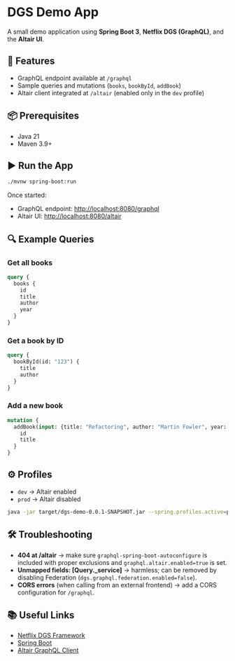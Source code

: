 # DGS Demo App

A small demo application using **Spring Boot 3**, **Netflix DGS (GraphQL)**, and the **Altair UI**.

## 🚀 Features
- GraphQL endpoint available at `/graphql`
- Sample queries and mutations (`books`, `bookById`, `addBook`)
- Altair client integrated at `/altair` (enabled only in the `dev` profile)

## 📦 Prerequisites
- Java 21
- Maven 3.9+

## ▶️ Run the App
```bash
./mvnw spring-boot:run
```

Once started:
- GraphQL endpoint: [http://localhost:8080/graphql](http://localhost:8080/graphql)
- Altair UI: [http://localhost:8080/altair](http://localhost:8080/altair)

## 🔍 Example Queries

### Get all books
```graphql
query {
  books {
    id
    title
    author
    year
  }
}
```

### Get a book by ID
```graphql
query {
  bookById(id: "123") {
    title
    author
  }
}
```

### Add a new book
```graphql
mutation {
  addBook(input: {title: "Refactoring", author: "Martin Fowler", year: 1999}) {
    id
    title
  }
}
```

## ⚙️ Profiles
- `dev` → Altair enabled
- `prod` → Altair disabled

```bash
java -jar target/dgs-demo-0.0.1-SNAPSHOT.jar --spring.profiles.active=prod
```

## 🛠️ Troubleshooting
- **404 at /altair** → make sure `graphql-spring-boot-autoconfigure` is included with proper exclusions and `graphql.altair.enabled=true` is set.
- **Unmapped fields: [Query._service]** → harmless; can be removed by disabling Federation (`dgs.graphql.federation.enabled=false`).
- **CORS errors** (when calling from an external frontend) → add a CORS configuration for `/graphql`.

## 📚 Useful Links
- [Netflix DGS Framework](https://netflix.github.io/dgs/)
- [Spring Boot](https://spring.io/projects/spring-boot)
- [Altair GraphQL Client](https://altairgraphql.dev/)
